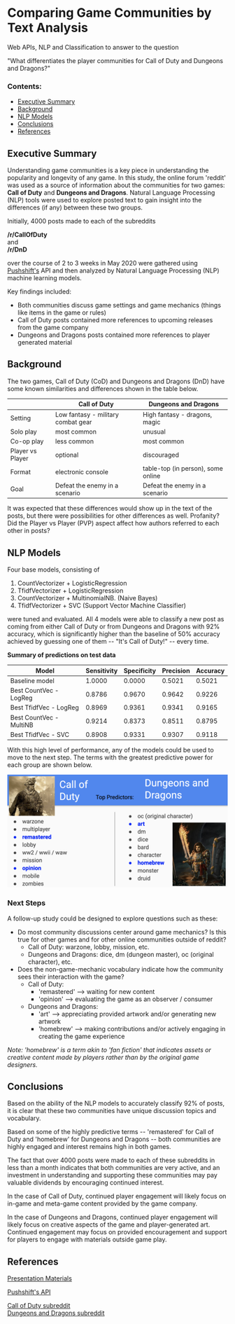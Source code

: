 # Comparing Game Communities by Text Analysis

Web APIs, NLP and Classification to answer to the question

"What differentiates the player communities for Call of Duty and Dungeons and Dragons?"

### Contents:
- [Executive Summary](#Executive-Summary)
- [Background](#Background)
- [NLP Models](#NLP-Models)
- [Conclusions](#Conclusions)
- [References](#References)


## Executive Summary

Understanding game communities is a key piece in understanding the popularity and longevity of any game. In this study, the online forum 'reddit' was used as a source of information about the communities for two games: **Call of Duty** and **Dungeons and Dragons**. Natural Language Processing (NLP) tools were used to explore posted text to gain insight into the differences (if any) between these two groups.

Initially, 4000 posts made to each of the subreddits

**/r/CallOfDuty**    
       and   
**/r/DnD**

over the course of 2 to 3 weeks in May 2020 were gathered using [Pushshift's](https://github.com/pushshift/api) API and then analyzed by Natural Language Processing (NLP) machine learning models.

Key findings included:  
- Both communities discuss game settings and game mechanics (things like items in the game or rules)
- Call of Duty posts contained more references to upcoming releases from the game company
- Dungeons and Dragons posts contained more references to player generated material

## Background

The two games, Call of Duty (CoD) and Dungeons and Dragons (DnD) have some known similarities and differences shown in the table below.

||Call of Duty|Dungeons and Dragons|
|---|---|---|
|Setting|Low fantasy - military combat gear|High fantasy - dragons, magic|
|Solo play|most common|unusual|
|Co-op play|less common|most common|
|Player vs Player|optional|discouraged|
|Format|electronic console|table-top (in person), some online|
|Goal|Defeat the enemy in a scenario|Defeat the enemy in a scenario|

It was expected that these differences would show up in the text of the posts, but there were possibilities for other differences as well. Profanity? Did the Player vs Player (PVP) aspect affect how authors referred to each other in posts?  

## NLP Models

Four base models, consisting of
1. CountVectorizer + LogisticRegression
2. TfidfVectorizer + LogisticRegression
3. CountVectorizer + MultinomialNB. (Naive Bayes)
4. TfidfVectorizer + SVC (Support Vector Machine Classifier)

were tuned and evaluated. All 4 models were able to classify a new post as coming from either Call of Duty or from Dungeons and Dragons with 92% accuracy, which is significantly higher than the baseline of 50% accuracy achieved by guessing one of them -- "It's Call of Duty!" -- every time.

**Summary of predictions on test data**   

|Model| Sensitivity|Specificity|Precision|Accuracy|
|---|---|---|---|---|
|Baseline model|1.0000|0.0000|0.5021|0.5021|
|Best CountVec - LogReg|0.8786|0.9670|0.9642|0.9226|
|Best TfidfVec - LogReg|0.8969|0.9361|0.9341|0.9165|
|Best CountVec - MultiNB|0.9214|0.8373|0.8511|0.8795|
|Best TfidfVec - SVC|0.8908|0.9331|0.9307|0.9118|

With this high level of performance, any of the models could be used to move to the next step. The terms with the greatest predictive power for each group are shown below.

![NLP top predictive vocab](assets/NLP_top_predictive_vocab.png)

### Next Steps

A follow-up study could be designed to explore questions such as these:
- Do most community discussions center around game mechanics? Is this true for other games and for other online communities outside of reddit?   
  - Call of Duty: warzone, lobby, mission, etc.   
  - Dungeons and Dragons: dice, dm (dungeon master), oc (original character), etc.
- Does the non-game-mechanic vocabulary indicate how the community sees their interaction with the game?
  - Call of Duty:
    - 'remastered' --> waiting for new content
    - 'opinion' --> evaluating the game as an observer / consumer
  - Dungeons and Dragons:
    - 'art' --> appreciating provided artwork and/or generating new artwork
    - 'homebrew' --> making contributions and/or actively engaging in creating the game experience   

_Note: 'homebrew' is a term akin to 'fan fiction' that indicates assets or creative content made by players rather than by the original game designers._

## Conclusions

Based on the ability of the NLP models to accurately classify 92% of posts, it is clear that these two communities have unique discussion topics and vocabulary.

Based on some of the highly predictive terms -- 'remastered' for Call of Duty and 'homebrew' for Dungeons and Dragons -- both communities are highly engaged and interest remains high in both games.

The fact that over 4000 posts were made to each of these subreddits in less than a month indicates that both communities are very active, and an investment in understanding and supporting these communities may pay valuable dividends by encouraging continued interest.

In the case of Call of Duty, continued player engagement will likely focus on in-game and meta-game content provided by the game company.

In the case of Dungeons and Dragons, continued player engagement will likely focus on creative aspects of the game and player-generated art. Continued engagement may focus on provided encouragement and support for players to engage with materials outside game play.

## References

[Presentation Materials](presentation/NLP-DnD-CoD.pdf)  

[Pushshift's API](https://github.com/pushshift/api)    

[Call of Duty subreddit](https://www.reddit.com/r/CallOfDuty/)     
[Dungeons and Dragons subreddit](https://www.reddit.com/r/DnD/)    

